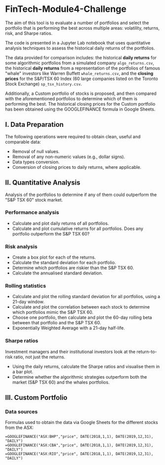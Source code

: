 # FinTech-Module4-Challenge

The aim of this tool is to evaluate a number of portfolios and select the portfolio that is performing the best across 
multiple areas: volatility, returns, risk, and Sharpe ratios.

The code is presented in a Jupyter Lab notebook that uses quantitative analysis techniques to assess the historical 
daily returns of the portfolios.

The data provided for comparison includes: the historical **daily returns** for some algorithmic portfolios from a simulated 
company `algo_returns.csv`, the historical **daily returns** from a representation of the portfolios of famous "whale" 
investors like Warren Buffett `whale_returns.csv`, and the **closing prices** for the S&P/TSX 60 Index (60 large companies 
listed on the Toronto Stock Exchange) `sp_tsx_history.csv`.

Additionally, a Custom portfolio of stocks is proposed, and then compared with the aforementioned portfolios to determine
which of them is performing the best. The historical closing prices for the Custom portfolio has been obtained using the 
GOOGLEFINANCE formula in Google Sheets.

## I. Data Preparation
The following operations were required to obtain clean, useful and comparable data:
- Removal of null values.
- Removal of any non-numeric values (e.g., dollar signs).
- Data types conversion.
- Conversion of closing prices to daily returns, where applicable.

## II. Quantitative Analysis
Analysis of the portfolios to determine if any of them could outperform the "S&P TSX 60" stock market.

### Performance analysis
- Calculate and plot daily returns of all portfolios.
- Calculate and plot cumulative returns for all portfolios. Does any portfolio outperform the S&P TSX 60?

### Risk analysis
- Create a box plot for each of the returns. 
- Calculate the standard deviation for each portfolio. 
- Determine which portfolios are riskier than the S&P TSX 60. 
- Calculate the annualised standard deviation.

### Rolling statistics
- Calculate and plot the rolling standard deviation for all portfolios, using a 21-day window. 
- Calculate and plot the correlation between each stock to determine which portfolios mimic the S&P TSX 60. 
- Choose one portfolio, then calculate and plot the 60-day rolling beta between that portfolio and the S&P TSX 60.
- Exponentially Weighted Average with a 21-day half-life.

### Sharpe ratios
Investment managers and their institutional investors look at the return-to-risk ratio, not just the returns.
- Using the daily returns, calculate the Sharpe ratios and visualise them in a bar plot.
- Determine whether the algorithmic strategies outperform both the market (S&P TSX 60) and the whales portfolios.

## III. Custom Portfolio

### Data sources
Formulas used to obtain the data via Google Sheets for the different stocks from the ASX:
```
=GOOGLEFINANCE("ASX:BHP","price", DATE(2018,1,1), DATE(2019,12,31), "DAILY")
=GOOGLEFINANCE("ASX:CBA","price", DATE(2018,1,1), DATE(2019,12,31), "DAILY")
=GOOGLEFINANCE("ASX:RIO","price", DATE(2018,1,1), DATE(2019,12,31), "DAILY")
```

